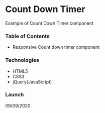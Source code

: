 # **Count Down Timer**
Example of Count Down Timer component

### **Table of Contents**
- Responsive Count down timer component

### **Technologies**
- HTML5
- CSS3
- jQuery(JavaScript)

### **Launch**
09/09/2020
